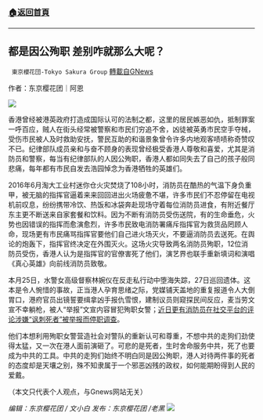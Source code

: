 ###  [:house:返回首頁](https://github.com/ourhimalayas/txt)
---


## 都是因公殉职 差别咋就那么大呢？
` 東京櫻花団-Tokyo Sakura Group` [轉載自GNews](https://gnews.org/zh-hans/1562902/)

作者：东京樱花团｜阿恩

![](https://assets.gnews.org/wp-content/uploads/2021/09/都是因公殉职-差别咋就那么大.jpg)

香港曾经被港英政府打造成国际认可的法制之都，这里的居民嫉恶如仇，抵制罪案一呼百应，贼人在街头经常被警察和市民们穷追不舍，凶徒被英勇市民空手夺械，受伤市民被人及时救助安抚，警民互助的和谐景象曾令许多内地观客啧啧称奇赞叹不已。纪律部队成员亲和与奋不顾身的表现曾经极受香港人尊敬和喜爱，尤其是消防员和警察，每当有纪律部队的人因公殉职，香港人都如同失去了自己的孩子般同悲痛，每年都有市民自发去浩园悼念为香港牺牲的英雄们。

2016年6月淘大工业村迷你仓火灾焚烧了108小时，消防员在酷热的气温下身负重甲，被无脑的指挥官逼着来来回回进出火场疲惫不堪，许多市民们不忍停留在电视机前叹息，纷纷携带冷饮、热饭和冰袋奔赴现场守着每位消防员进食，有附近餐厅东主更不断送来自家套餐和饮料。因为不断有消防员受伤送院，有的生命垂危，火势也因错误的指挥而愈演愈烈，许多市民致电消防署痛斥指挥官为救货品罔顾人命，现场更有市民痛骂指挥官要他们自己进火场灭火，不要逼消防员去送死。在舆论的炮轰下，指挥官终决定在外围灭火。这场火灾导致两名消防员殉职，12位消防员受伤，香港人认为是指挥官的官僚害死了他们，演艺界也联手重新填词和演唱《真心英雄》向前线消防员致敬。

本月25日，水警女高级督察林婉仪在反走私行动中堕海失踪，27日巡回遗体。这本是令人惋惜的事故，正当港人孕育思绪之际，党媒铺天盖地的重复报道令人大倒胃口，港府官员出镜誓要缉拿凶手报仇雪恨，建制议员则窥探民间反应，麦当劳文宣不幸躺枪，被人“举报”文宣内容冒犯殉职女警；[近日更有消防员在社交平台的评论涉嫌“讽刺死者”被举报而停职调查](https://www.hk01.com/%E7%A4%BE%E6%9C%83%E6%96%B0%E8%81%9E/682715/%E6%B0%B4%E8%AD%A6%E6%AE%89%E8%81%B7-%E6%B6%88%E6%81%AF-2%E6%B6%88%E9%98%B2%E5%93%A1%E6%B6%89%E7%B6%B2%E7%99%BC-%E5%98%B2%E8%AB%B7-%E8%A8%80%E8%AB%96%E9%81%AD%E6%8A%95%E8%A8%B4-%E6%AD%A3%E5%81%9C%E8%81%B7%E5%80%99%E6%9F%A5)。

他们本想利用殉职女警营造社会对警队的重新认可和尊重，不想中共的走狗们劲使得太猛，又一次在港人面前演砸了。可悲的是死者，生时舍命服务中共，死了也要成为中共的工具。中共的走狗们始终不明白同是因公殉职，港人对待两件事的死者的态度却是天壤之别，殊不知隶属于一个邪恶凶残的政权，如何能期盼得到人民的爱戴。

（本文只代表个人观点，与Gnews网站无关）

*编辑：东京樱花团 / 文小白*
*发布：东京樱花团 /老黑*
![](https://assets.gnews.org/wp-content/uploads/2021/09/樱花团图标-1.jpg)
